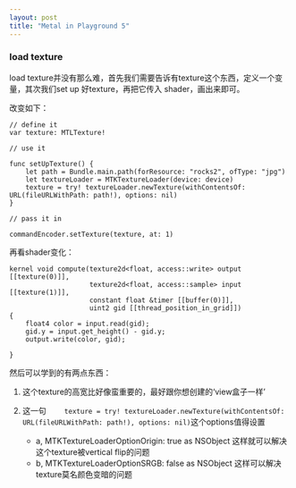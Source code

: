 ```yaml
---
layout: post
title: "Metal in Playground 5"
---
```





### load texture 

load texture并没有那么难，首先我们需要告诉有texture这个东西，定义一个变量，其次我们set up 好texture，再把它传入 shader，画出来即可。

改变如下：

```
// define it
var texture: MTLTexture!

// use it 
    
func setUpTexture() {
    let path = Bundle.main.path(forResource: "rocks2", ofType: "jpg")
    let textureLoader = MTKTextureLoader(device: device)
    texture = try! textureLoader.newTexture(withContentsOf: URL(fileURLWithPath: path!), options: nil)
}

// pass it in

commandEncoder.setTexture(texture, at: 1)
```

再看shader变化：

```
kernel void compute(texture2d<float, access::write> output [[texture(0)]],
                    texture2d<float, access::sample> input [[texture(1)]],
                    constant float &timer [[buffer(0)]],
                    uint2 gid [[thread_position_in_grid]])
{
    float4 color = input.read(gid);
    gid.y = input.get_height() - gid.y;
    output.write(color, gid);

}
```


然后可以学到的有两点东西：

1. 这个texture的高宽比好像蛮重要的，最好跟你想创建的‘view盒子一样’
2. 这一句 `    texture = try! textureLoader.newTexture(withContentsOf: URL(fileURLWithPath: path!), options: nil)`这个options值得设置

	- a, MTKTextureLoaderOptionOrigin: true as NSObject 这样就可以解决这个texture被vertical flip的问题
	- b, MTKTextureLoaderOptionSRGB: false as NSObject 这样可以解决texture莫名颜色变暗的问题
	
	
	
	